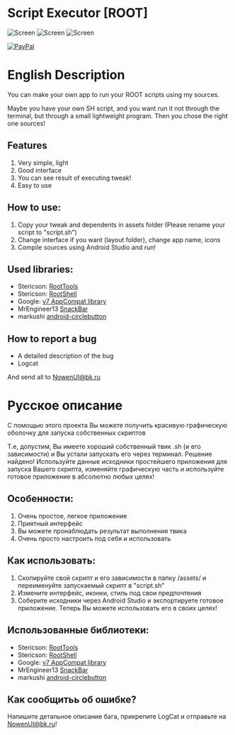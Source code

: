 # Script Executor [ROOT]

![Screen](http://savepic.ru/14985621.png) ![Screen](http://savepic.ru/14985618.png) ![Screen](http://savepic.ru/14955922.png) 

[![PayPal](https://www.paypalobjects.com/webstatic/mktg/Logo/pp-logo-200px.png)](https://www.paypal.me/nowenui)

# English Description
You can make your own app to run your ROOT scripts using my sources.

Maybe you have your own SH script, and you want run it not through the terminal, but through a small lightweight program.
Then you chose the right one sources!

## Features
1) Very simple, light
2) Good interface
3) You can see result of executing tweak!
4) Easy to use

## How to use:
1) Copy your tweak and dependents in assets folder
(Please rename your script to "script.sh")
2) Change interface if you want (layout folder), change app name, icons
3) Compile sources using Android Studio and run!

## Used libraries:
* Stericson: [RootTools](https://github.com/Stericson/RootTools)
* Stericson: [RootShell](https://github.com/Stericson/RootShell)
* Google: [v7 AppCompat library](https://developer.android.com/topic/libraries/support-library/features.html#v7)
* MrEngineer13 [SnackBar](https://github.com/MrEngineer13/SnackBar)
* markushi [android-circlebutton](https://github.com/markushi/android-circlebutton)

## How to report a bug
* A detailed description of the bug
* Logcat

And send all to NowenUI@bk.ru

# Русское описание
С помощью этого проекта Вы можете получить красивую графическую оболочку для запуска собственных скриптов

Т.е, допустим, Вы имеете хороший собственный твик .sh (и его зависимости) и Вы устали запускать его через терминал. Решение найдено!
Используйте данные исходники простейшего приложения для запуска Вашего скрипта, изменяйте графическую часть и используйте готовое приложение в абсолютно любых целях! 

## Особенности:
1) Очень простое, легкое приложение
2) Приятный интерфейс
3) Вы можете пронаблюдать результат выполнения твика
4) Очень просто настроить под себя и использовать

## Как использовать:
1) Скопируйте свой скрипт и его зависимости в папку /assets/ и переименуйте запускаемый скрипт в "script.sh"
2) Измените интерфейс, иконки, стиль под свои предпочтения
3) Соберите исходники через Android Studio и экспортируете готовое приложение. Теперь Вы можете использовать его в своих целях!

## Использованные библиотеки:
* Stericson: [RootTools](https://github.com/Stericson/RootTools)
* Stericson: [RootShell](https://github.com/Stericson/RootShell)
* Google: [v7 AppCompat library](https://developer.android.com/topic/libraries/support-library/features.html#v7)
* MrEngineer13 [SnackBar](https://github.com/MrEngineer13/SnackBar)
* markushi [android-circlebutton](https://github.com/markushi/android-circlebutton)

## Как сообщитьь об ошибке?
Напишите детальное описание бага, прикрепите LogCat и отправьте на NowenUI@bk.ru!
